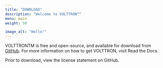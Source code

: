 ```yaml
---
title: "DOWNLOAD"
description: "Welcome to VOLTTRON™"
menu: main
weight: 50

image_alt: "Hello!"
---
```

VOLTTRONTM is free and open-source, and available for download from [GitHub](https://github.com/VOLTTRON/volttron). For more information on how to get VOLTTRON, visit Read the Docs.

Prior to download, view the license statement on GitHub.